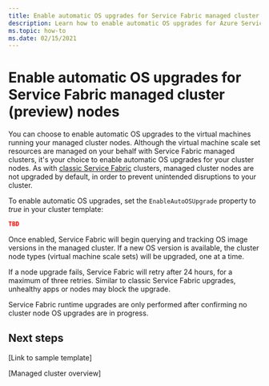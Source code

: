 ```yaml
---
title: Enable automatic OS upgrades for Service Fabric managed cluster (preview) nodes
description: Learn how to enable automatic OS upgrades for Azure Service Fabric managed cluster nodes.
ms.topic: how-to
ms.date: 02/15/2021
---
```

# Enable automatic OS upgrades for Service Fabric managed cluster (preview) nodes

You can choose to enable automatic OS upgrades to the virtual machines running your managed cluster nodes. Although the virtual machine scale set resources are managed on your behalf with Service Fabric managed clusters, it's your choice to enable automatic OS upgrades for your cluster nodes. As with [classic Service Fabric](service-fabric-best-practices-infrastructure-as-code.md#azure-virtual-machine-operating-system-automatic-upgrade-configuration) clusters, managed cluster nodes are not upgraded by default, in order to prevent unintended disruptions to your cluster.

To enable automatic OS upgrades, set the `EnableAutoOSUpgrade` property to *true* in your cluster template:

```json
TBD
```

Once enabled, Service Fabric will begin querying and tracking OS image versions in the managed cluster. If a new OS version is available, the cluster node types (virtual machine scale sets) will be upgraded, one at a time.

If a node upgrade fails, Service Fabric will retry after 24 hours, for a maximum of three retries. Similar to classic Service Fabric upgrades, unhealthy apps or nodes may block the upgrade.

Service Fabric runtime upgrades are only performed after confirming no cluster node OS upgrades are in progress.

## Next steps

[Link to sample template]

[Managed cluster overview]